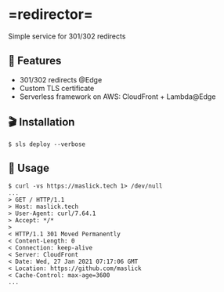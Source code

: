 # =redirector=
Simple service for 301/302 redirects 

## :rocket: Features
* 301/302 redirects @Edge
* Custom TLS certificate
* Serverless framework on AWS: CloudFront + Lambda@Edge 

## :clapper: Installation
```
$ sls deploy --verbose
```

## :cookie: Usage
```
$ curl -vs https://maslick.tech 1> /dev/null
...
> GET / HTTP/1.1
> Host: maslick.tech
> User-Agent: curl/7.64.1
> Accept: */*
>
< HTTP/1.1 301 Moved Permanently
< Content-Length: 0
< Connection: keep-alive
< Server: CloudFront
< Date: Wed, 27 Jan 2021 07:17:06 GMT
< Location: https://github.com/maslick
< Cache-Control: max-age=3600
...
```
